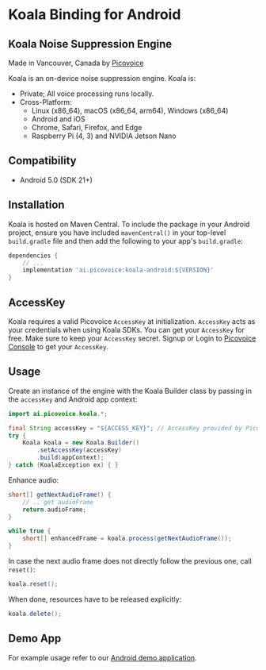 # Koala Binding for Android

## Koala Noise Suppression Engine

Made in Vancouver, Canada by [Picovoice](https://picovoice.ai)

Koala is an on-device noise suppression engine. Koala is:

- Private; All voice processing runs locally.
- Cross-Platform:
  - Linux (x86_64), macOS (x86_64, arm64), Windows (x86_64)
  - Android and iOS
  - Chrome, Safari, Firefox, and Edge
  - Raspberry Pi (4, 3) and NVIDIA Jetson Nano

## Compatibility

- Android 5.0 (SDK 21+)

## Installation

Koala is hosted on Maven Central. To include the package in your Android project, ensure you have
included `mavenCentral()` in your top-level `build.gradle` file and then add the following to your
app's `build.gradle`:

```groovy
dependencies {
    // ...
    implementation 'ai.picovoice:koala-android:${VERSION}'
}
```

## AccessKey

Koala requires a valid Picovoice `AccessKey` at initialization. `AccessKey` acts as your credentials when using Koala SDKs.
You can get your `AccessKey` for free. Make sure to keep your `AccessKey` secret.
Signup or Login to [Picovoice Console](https://console.picovoice.ai/) to get your `AccessKey`.

## Usage

Create an instance of the engine with the Koala Builder class by passing in the `accessKey` and Android app context:

```java
import ai.picovoice.koala.*;

final String accessKey = "${ACCESS_KEY}"; // AccessKey provided by Picovoice Console (https://console.picovoice.ai/)
try {
    Koala koala = new Koala.Builder()
        .setAccessKey(accessKey)
        .build(appContext);
} catch (KoalaException ex) { }
```

Enhance audio:

```java
short[] getNextAudioFrame() {
    // .. get audioFrame
    return audioFrame;
}

while true {
    short[] enhancedFrame = koala.process(getNextAudioFrame());
}
```

In case the next audio frame does not directly follow the previous one, call `reset()`:
```java
koala.reset();
```

When done, resources have to be released explicitly:

```java
koala.delete();
```

## Demo App

For example usage refer to our [Android demo application](../../demo/android).
